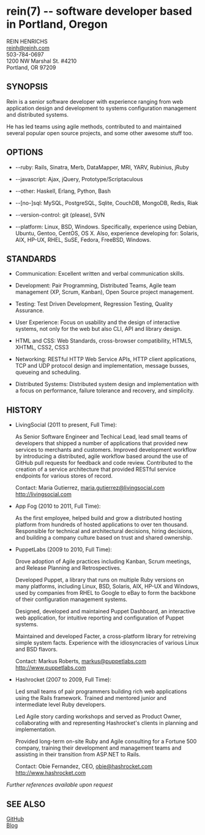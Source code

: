 rein(7) -- software developer based in Portland, Oregon
=============

REIN HENRICHS  
<reinh@reinh.com>  
503-784-0697  
1200 NW Marshal St. #4210  
Portland, OR 97209  

SYNOPSIS
--------

Rein is a senior software developer with experience ranging from web
application design and development to systems configuration management and
distributed systems.

He has led teams using agile methods, contributed to and maintained several
popular open source projects, and some other awesome stuff too.

OPTIONS
-------

  * --ruby:
    Rails, Sinatra, Merb, DataMapper, MRI, YARV, Rubinius, jRuby

  * --javascript:
    Ajax, jQuery, Prototype/Scriptaculous

  * --other:
    Haskell, Erlang, Python, Bash

  * --[no-]sql:
    MySQL, PostgreSQL, Sqlite, CouchDB, MongoDB, Redis, Riak

  * --version-control:
    git (please), SVN

  * --platform:
    Linux, BSD, Windows. Specifically, experience using Debian, Ubuntu, Gentoo,
    CentOS, OS X. Also, experience developing for: Solaris, AIX, HP-UX, RHEL,
    SuSE, Fedora, FreeBSD, Windows.

STANDARDS
---------

  * Communication:
    Excellent written and verbal communication skills.

  * Development:
    Pair Programming, Distributed Teams, Agile team
    management (XP, Scrum, Kanban), Open Source project management.

  * Testing:
    Test Driven Development, Regression Testing, Quality Assurance.

  * User Experience:
    Focus on usability and the design of interactive systems, not only for the
    web but also CLI, API and library design.

  * HTML and CSS:
    Web Standards, cross-browser compatibility, HTML5, XHTML, CSS2, CSS3

  * Networking:
    RESTful HTTP Web Service APIs, HTTP client applications, TCP and UDP
    protocol design and implementation, message busses, queueing and
    scheduling.

  * Distributed Systems:
    Distributed system design and implementation with a focus on performance,
    failure tolerance and recovery, and simplicity.

HISTORY
-------
  * LivingSocial (2011 to present, Full Time):

    As Senior Software Engineer and Techical Lead, lead small teams of
    developers that shipped a number of applications that provided new
    services to merchants and customers. Improved development workflow by
    introducing a distributed, agile workflow based around the use of GitHub
    pull requests for feedback and code review. Contributed to the creation of
    a service architecture that provided RESTful service endpoints for various
    stores of record.

    Contact: Maria Gutierrez, <maria.gutierrez@livingsocial.com>  
    <http://livingsocial.com>  

  * App Fog (2010 to 2011, Full Time):

    As the first employee, helped build and grow a distributed hosting platform
    from hundreds of hosted applications to over ten thousand. Responsible for
    technical and architectural decisions, hiring decisions, and building a
    company culture based on trust and shared ownership.

  * PuppetLabs (2009 to 2010, Full Time):

    Drove adoption of Agile practices including Kanban, Scrum meetings, and
    Release Planning and Retrospectives.

    Developed Puppet, a library that runs on multiple Ruby versions on many
    platforms, including Linux, BSD, Solaris, AIX, HP-UX and Windows, used by
    companies from RHEL to Google to eBay to form the backbone of their
    configuration management systems.

    Designed, developed and maintained Puppet Dashboard, an interactive web
    application, for intuitive reporting and configuration of Puppet systems.

    Maintained and developed Facter, a cross-platform library for retreiving
    simple system facts. Experience with the idiosyncracies of various Linux
    and BSD flavors.

    Contact: Markus Roberts, <markus@puppetlabs.com>  
    <http://www.puppetlabs.com>  

  * Hashrocket (2007 to 2009, Full Time):

    Led small teams of pair programmers building rich web applications using
    the Rails framework. Trained and mentored junior and intermediate level
    Ruby developers.

    Led Agile story carding workshops and served as Product Owner,
    collaborating with and representing Hashrocket's clients in planning and
    implementation.

    Provided long-term on-site Ruby and Agile consulting for a Fortune 500
    company, training their development and management teams and assisting in
    their transition from ASP.NET to Rails.

    Contact: Obie Fernandez, CEO, <obie@hashrocket.com>  
    <http://www.hashrocket.com>  

_Further references available upon request_

SEE ALSO
--------

[GitHub](http://github.com/reinh)  
[Blog](http://reinh.com)  
